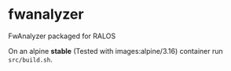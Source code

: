 # fwanalyzer
FwAnalyzer packaged for RALOS

On an alpine **stable** (Tested with images:alpine/3.16) container run `src/build.sh`.